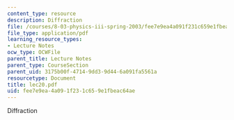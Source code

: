 ```yaml
---
content_type: resource
description: Diffraction
file: /courses/8-03-physics-iii-spring-2003/fee7e9ea4a091f231c659e1fbeac64ae_lec20.pdf
file_type: application/pdf
learning_resource_types:
- Lecture Notes
ocw_type: OCWFile
parent_title: Lecture Notes
parent_type: CourseSection
parent_uid: 3175b00f-4714-9dd3-9d44-6a091fa5561a
resourcetype: Document
title: lec20.pdf
uid: fee7e9ea-4a09-1f23-1c65-9e1fbeac64ae
---
```

Diffraction

